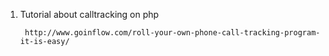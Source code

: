 1. Tutorial about calltracking on php
        
        http://www.goinflow.com/roll-your-own-phone-call-tracking-program-it-is-easy/

